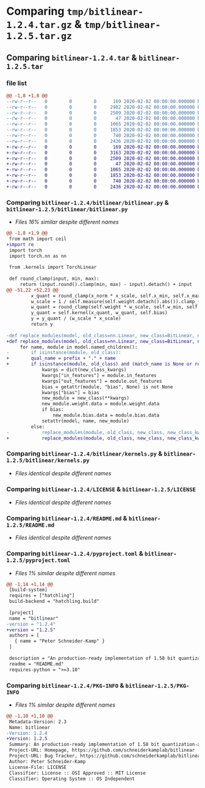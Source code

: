 # Comparing `tmp/bitlinear-1.2.4.tar.gz` & `tmp/bitlinear-1.2.5.tar.gz`

## Comparing `bitlinear-1.2.4.tar` & `bitlinear-1.2.5.tar`

### file list

```diff
@@ -1,8 +1,8 @@
--rw-r--r--   0        0        0      169 2020-02-02 00:00:00.000000 bitlinear-1.2.4/bitlinear/__init__.py
--rw-r--r--   0        0        0     2982 2020-02-02 00:00:00.000000 bitlinear-1.2.4/bitlinear/bitlinear.py
--rw-r--r--   0        0        0     2509 2020-02-02 00:00:00.000000 bitlinear-1.2.4/bitlinear/kernels.py
--rw-r--r--   0        0        0       47 2020-02-02 00:00:00.000000 bitlinear-1.2.4/.gitignore
--rw-r--r--   0        0        0     1065 2020-02-02 00:00:00.000000 bitlinear-1.2.4/LICENSE
--rw-r--r--   0        0        0     1853 2020-02-02 00:00:00.000000 bitlinear-1.2.4/README.md
--rw-r--r--   0        0        0      740 2020-02-02 00:00:00.000000 bitlinear-1.2.4/pyproject.toml
--rw-r--r--   0        0        0     2436 2020-02-02 00:00:00.000000 bitlinear-1.2.4/PKG-INFO
+-rw-r--r--   0        0        0      169 2020-02-02 00:00:00.000000 bitlinear-1.2.5/bitlinear/__init__.py
+-rw-r--r--   0        0        0     3163 2020-02-02 00:00:00.000000 bitlinear-1.2.5/bitlinear/bitlinear.py
+-rw-r--r--   0        0        0     2509 2020-02-02 00:00:00.000000 bitlinear-1.2.5/bitlinear/kernels.py
+-rw-r--r--   0        0        0       47 2020-02-02 00:00:00.000000 bitlinear-1.2.5/.gitignore
+-rw-r--r--   0        0        0     1065 2020-02-02 00:00:00.000000 bitlinear-1.2.5/LICENSE
+-rw-r--r--   0        0        0     1853 2020-02-02 00:00:00.000000 bitlinear-1.2.5/README.md
+-rw-r--r--   0        0        0      740 2020-02-02 00:00:00.000000 bitlinear-1.2.5/pyproject.toml
+-rw-r--r--   0        0        0     2436 2020-02-02 00:00:00.000000 bitlinear-1.2.5/PKG-INFO
```

### Comparing `bitlinear-1.2.4/bitlinear/bitlinear.py` & `bitlinear-1.2.5/bitlinear/bitlinear.py`

 * *Files 16% similar despite different names*

```diff
@@ -1,8 +1,9 @@
 from math import ceil
+import re
 import torch
 import torch.nn as nn
 
 from .kernels import TorchLinear
 
 def round_clamp(input, min, max):
     return (input.round().clamp(min, max) - input).detach() + input
@@ -51,22 +52,23 @@
         x_quant = round_clamp(x_norm * x_scale, self.x_min, self.x_max)
         w_scale = 1 / self.measure(self.weight.detach().abs()).clamp_(min=self.eps)
         w_quant = round_clamp(self.weight * w_scale, self.w_min, self.w_max)
         y_quant = self.kernel(x_quant, w_quant, self.bias)
         y = y_quant / (w_scale * x_scale)
         return y
 
-def replace_modules(model, old_class=nn.Linear, new_class=BitLinear, new_class_kwargs={}):
+def replace_modules(model, old_class=nn.Linear, new_class=BitLinear, new_class_kwargs={}, match_name=None, prefix=""):
     for name, module in model.named_children():
-        if isinstance(module, old_class):
+        qual_name = prefix + "." + name
+        if isinstance(module, old_class) and (match_name is None or re.search(match_name, qual_name) is not None):
             kwargs = dict(new_class_kwargs)
             kwargs["in_features"] = module.in_features
             kwargs["out_features"] = module.out_features
             bias = getattr(module, "bias", None) is not None
             kwargs["bias"] = bias
             new_module = new_class(**kwargs)
             new_module.weight.data = module.weight.data
             if bias:
                 new_module.bias.data = module.bias.data
             setattr(model, name, new_module)
         else:
-            replace_modules(module, old_class, new_class, new_class_kwargs)
+            replace_modules(module, old_class, new_class, new_class_kwargs, match_name, prefix=qual_name)
```

### Comparing `bitlinear-1.2.4/bitlinear/kernels.py` & `bitlinear-1.2.5/bitlinear/kernels.py`

 * *Files identical despite different names*

### Comparing `bitlinear-1.2.4/LICENSE` & `bitlinear-1.2.5/LICENSE`

 * *Files identical despite different names*

### Comparing `bitlinear-1.2.4/README.md` & `bitlinear-1.2.5/README.md`

 * *Files identical despite different names*

### Comparing `bitlinear-1.2.4/pyproject.toml` & `bitlinear-1.2.5/pyproject.toml`

 * *Files 1% similar despite different names*

```diff
@@ -1,14 +1,14 @@
 [build-system]
 requires = ["hatchling"]
 build-backend = "hatchling.build"
 
 [project]
 name = "bitlinear"
-version = "1.2.4"
+version = "1.2.5"
 authors = [
   { name = "Peter Schneider-Kamp" }
 ]
 
 description = "An production-ready implementation of 1.58 bit quantization-aware training and inference."
 readme = "README.md"
 requires-python = ">=3.10"
```

### Comparing `bitlinear-1.2.4/PKG-INFO` & `bitlinear-1.2.5/PKG-INFO`

 * *Files 1% similar despite different names*

```diff
@@ -1,10 +1,10 @@
 Metadata-Version: 2.3
 Name: bitlinear
-Version: 1.2.4
+Version: 1.2.5
 Summary: An production-ready implementation of 1.58 bit quantization-aware training and inference.
 Project-URL: Homepage, https://github.com/schneiderkamplab/bitlinear
 Project-URL: Bug Tracker, https://github.com/schneiderkamplab/bitlinear/issues
 Author: Peter Schneider-Kamp
 License-File: LICENSE
 Classifier: License :: OSI Approved :: MIT License
 Classifier: Operating System :: OS Independent
```

